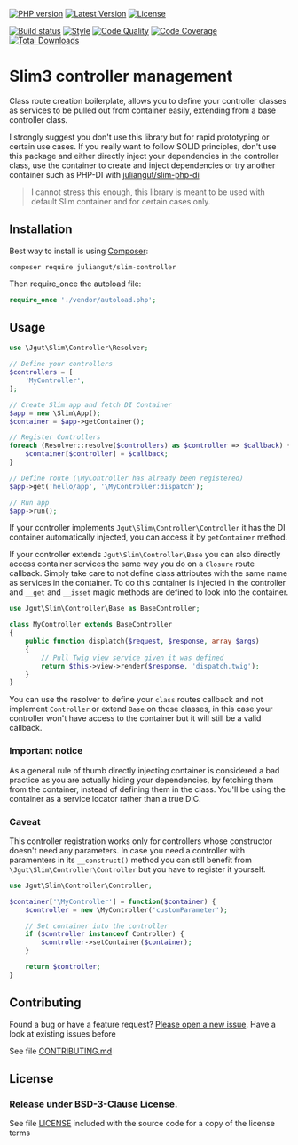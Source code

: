 [![PHP version](https://img.shields.io/badge/PHP-%3E%3D5.5-8892BF.svg?style=flat-square)](http://php.net)
[![Latest Version](https://img.shields.io/packagist/vpre/juliangut/slim-controller.svg?style=flat-square)](https://packagist.org/packages/juliangut/slim-controller)
[![License](https://img.shields.io/github/license/juliangut/slim-controller.svg?style=flat-square)](https://github.com/juliangut/slim-controller/blob/master/LICENSE)

[![Build status](https://img.shields.io/travis/juliangut/slim-controller.svg?style=flat-square)](https://travis-ci.org/juliangut/slim-controller)
[![Style](https://styleci.io/repos/59418987/shield)](https://styleci.io/repos/qvy45V)
[![Code Quality](https://img.shields.io/scrutinizer/g/juliangut/slim-controller.svg?style=flat-square)](https://scrutinizer-ci.com/g/juliangut/slim-controller)
[![Code Coverage](https://img.shields.io/coveralls/juliangut/slim-controller.svg?style=flat-square)](https://coveralls.io/github/juliangut/slim-controller)
[![Total Downloads](https://img.shields.io/packagist/dt/juliangut/slim-controller.svg?style=flat-square)](https://packagist.org/packages/juliangut/slim-controller)

# Slim3 controller management

Class route creation boilerplate, allows you to define your controller classes as services to be pulled out from container easily, extending from a base controller class.

I strongly suggest you don't use this library but for rapid prototyping or certain use cases. If you really want to follow SOLID principles, don't use this package and either directly inject your dependencies in the controller class, use the container to create and inject dependencies or try another container such as PHP-DI with [juliangut/slim-php-di](https://github.com/juliangut/slim-php-di)

> I cannot stress this enough, this library is meant to be used with default Slim container and for certain cases only.

## Installation

Best way to install is using [Composer](https://getcomposer.org/):

```
composer require juliangut/slim-controller
```

Then require_once the autoload file:

```php
require_once './vendor/autoload.php';
```

## Usage

```php
use \Jgut\Slim\Controller\Resolver;

// Define your controllers
$controllers = [
    'MyController',
];

// Create Slim app and fetch DI Container
$app = new \Slim\App();
$container = $app->getContainer();

// Register Controllers
foreach (Resolver::resolve($controllers) as $controller => $callback) {
    $container[$controller] = $callback;
}

// Define route (\MyController has already been registered)
$app->get('hello/app', '\MyController:dispatch');

// Run app
$app->run();
```

If your controller implements `Jgut\Slim\Controller\Controller` it has the DI container automatically injected, you can access it by `getContainer` method.

If your controller extends `Jgut\Slim\Controller\Base` you can also directly access container services the same way you do on a `Closure` route callback. Simply take care to not define class attributes with the same name as services in the container. To do this container is injected in the controller and `__get` and `__isset` magic methods are defined to look into the container.

```php
use Jgut\Slim\Controller\Base as BaseController;

class MyController extends BaseController
{
    public function displatch($request, $response, array $args)
    {
        // Pull Twig view service given it was defined
        return $this->view->render($response, 'dispatch.twig');
    }
}
```

You can use the resolver to define your `class` routes callback and not implement `Controller` or extend `Base` on those classes, in this case your controller won't have access to the container but it will still be a valid callback.

### Important notice

As a general rule of thumb directly injecting container is considered a bad practice as you are actually hiding your dependencies, by fetching them from the container, instead of defining them in the class. You'll be using the container as a service locator rather than a true DIC.

### Caveat

This controller registration works only for controllers whose constructor doesn't need any parameters. In case you need a controller with paramenters in its `__construct()` method you can still benefit from `\Jgut\Slim\Controller\Controller` but you have to register it yourself.

```php
use Jgut\Slim\Controller\Controller;

$container['\MyController'] = function($container) {
    $controller = new \MyController('customParameter');

    // Set container into the controller
    if ($controller instanceof Controller) {
        $controller->setContainer($container);
    }

    return $controller;
}
```

## Contributing

Found a bug or have a feature request? [Please open a new issue](https://github.com/juliangut/slim-controller/issues). Have a look at existing issues before

See file [CONTRIBUTING.md](https://github.com/juliangut/slim-controller/blob/master/CONTRIBUTING.md)

## License

### Release under BSD-3-Clause License.

See file [LICENSE](https://github.com/juliangut/slim-controller/blob/master/LICENSE) included with the source code for a copy of the license terms

